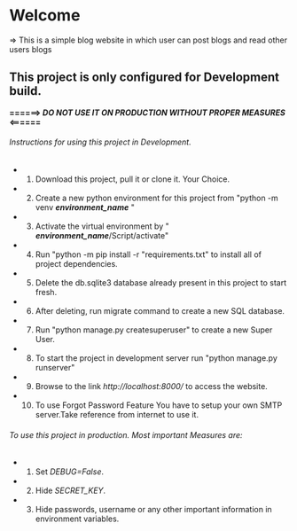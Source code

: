 # Welcome
=> This is a simple blog website in which user can post blogs and read other users blogs

## This project is only configured for Development build.

**======> *DO NOT USE IT ON PRODUCTION WITHOUT PROPER MEASURES* <======**

###### Instructions for using this project in Development.
- 1. Download this project, pull it or clone it. Your Choice.
- 2. Create a new python environment for this project from "python -m venv __*environment_name*__ "
- 3. Activate the virtual environment by " __*environment_name*__/Script/activate"
- 4. Run "python -m pip install -r "requirements.txt" to install all of project dependencies.
- 5. Delete the db.sqlite3 database already present in this project to start fresh.
- 6. After deleting, run migrate command to create a new SQL database.
- 7. Run "python manage.py createsuperuser" to create a new Super User.
- 8. To start the project in development server run "python manage.py runserver"
- 9. Browse to the link _http://localhost:8000/_ to access the website.
- 10. To use Forgot Password Feature You have to setup your own SMTP server.Take reference from internet to use it.

###### To use this project in production. Most important Measures are:
- 1. Set *DEBUG=False*.
- 2. Hide *SECRET_KEY*.
- 3. Hide passwords, username or any other important information in environment variables.
